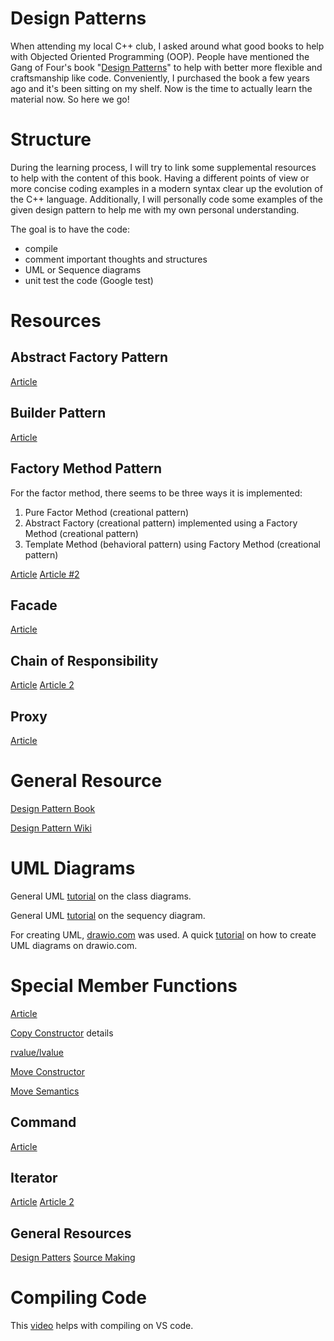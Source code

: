 # Design Patterns
When attending my local C++ club, I asked around what good books to help with Objected Oriented Programming (OOP). People have mentioned the Gang of Four's book "[Design Patterns](https://www.amazon.com/Design-Patterns-Object-Oriented-Addison-Wesley-Professional-ebook/dp/B000SEIBB8)" to help with better more flexible and craftsmanship like code. Conveniently, I purchased the book a few years ago and it's been sitting on my shelf. Now is the time to actually learn the material now. So here we go!

# Structure
During the learning process, I will try to link some supplemental resources to help with the content of this book. Having a different points of view or more concise coding examples in a modern syntax clear up the evolution of the C++ language. Additionally, I will personally code some examples of the given design pattern to help me with my own personal understanding.

The goal is to have the code:
* compile
* comment important thoughts and structures
* UML or Sequence diagrams
* unit test the code (Google test)

# Resources 
## Abstract Factory Pattern
[Article](https://refactoring.guru/design-patterns/abstract-factory/cpp/example)

## Builder Pattern
[Article](https://hackernoon.com/c-type-casting-for-c-developers-0c823y9k)

## Factory Method Pattern
For the factor method, there seems to be three ways it is implemented:
1) Pure Factor Method (creational pattern) 
2) Abstract Factory (creational pattern) implemented using a Factory Method (creational pattern) 
3) Template Method (behavioral pattern) using Factory Method (creational pattern) 

[Article](https://refactoring.guru/design-patterns/factory-method/cpp/example)
[Article #2](https://www.modernescpp.com/index.php/factory-method/)

## Facade
[Article](https://medium.com/@andreaspoyias/design-patterns-a-quick-guide-to-facade-pattern-16e3d2f1bfb6)

## Chain of Responsibility
[Article](https://en.wikipedia.org/wiki/Chain-of-responsibility_pattern)
[Article 2](https://www.vishalchovatiya.com/chain-of-responsibility-design-pattern-in-modern-cpp/)

## Proxy
[Article](https://cppcodetips.wordpress.com/2017/03/31/proxy-design-pattern-explained-with-c-sample/)

# General Resource
[Design Pattern Book](https://www.cs.up.ac.za/cs/lmarshall/TDP/TDP.html)

[Design Pattern Wiki](https://en.wikipedia.org/wiki/Software_design_pattern#Concurrency_patterns)

# UML Diagrams
General UML [tutorial](https://www.visual-paradigm.com/guide/uml-unified-modeling-language/uml-class-diagram-tutorial/) on the class diagrams.

General UML [tutorial](https://www.drawio.com/blog/sequence-diagrams) on the sequency diagram.

For creating UML, [drawio.com](https://www.drawio.com/) was used. A quick [tutorial](https://www.drawio.com/blog/uml-class-diagrams) on how to create UML diagrams on drawio.com.

# Special Member Functions
[Article](https://cplusplus.com/doc/tutorial/classes2/#default_constructor)

[Copy Constructor](https://www.shiksha.com/online-courses/articles/copy-constructor-in-cpp/) details

[rvalue/lvalue](https://www.scaler.com/topics/cpp/lvalue-and-rvalue/)

[Move Constructor](https://www.scaler.com/topics/cpp-move-constructor/)

[Move Semantics](https://irkos.org/cpp/move/)

## Command
[Article](https://www.bogotobogo.com/DesignPatterns/command.php)

## Iterator
[Article](https://medium.com/geekculture/iterator-design-pattern-in-c-42caec84bfc)
[Article 2](https://www.vishalchovatiya.com/iterator-design-pattern-in-modern-cpp/)

## General Resources
[Design Patters](https://refactoring.guru/)
[Source Making](https://sourcemaking.com/)

# Compiling Code
This [video](https://www.youtube.com/watch?v=3-9sObAg6R0) helps with compiling on VS code.
